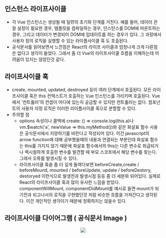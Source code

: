 ## 인스턴스 라이프사이클
- 각 Vue 인스턴스는 생성될 때 일련의 초기화 단계를 거친다. 예를 들어, 데이터 관찰 설정이 필요한 경우, 템플릿을 컴파일하는 경우, 인스턴스를 DOM에 마운트하는 경우, 그리고 데이터가 변경되어 DOM에 업데이트를 하는 경우가 있다. 그 과정에서 사용자 정의 로직을 실행할 수 있는 라이플사이클 훅 도 호출된다. 
- 공식문서를 읽어보면서 느낀점은 React의 라이프 사이클과 엄청나게 크게 다른점은 없다고 생각이 들었다. 그래서 좀 더 Vue의 라이프사이클 흐름을 이해하는데 어려움이 있지는 않았던것 같다.

## 라이프사이클 훅
- create, mounted, updated, destroyed 등이 여러 단계에서 호출된다. 모든 라이프사이클 훅은 this 컨텍스트가 호출하는 Vue 인스턴스를 가리키며 호출된다. Vue 에서 '컨트롤러'의 컨셉이 어디에 있는지 궁금할 수 있지만 컨트롤러는 없다. 컴포넌트의 사용자 지정 로직은 이러한 라이플사이클 훅으로 분할할 수 있다.
- 주의할 점
  - options 속성이나 콜백에 create: () => console.log(this.a)나 vm.$watch('a', newValue => this.myMethod())와 같은 화살표 함수 사용은 공식문서에서 지양하기를 바란다고 작성되어 있다. 이건 javascript의 arrow function에 대해 공부했을때의 내용과 연결되는 부분인데 화살표 함수는 this를 가지지 않기 때문에 화살표 함수에서의 this는 다른 변수로 취급되거나 렉시컬하게 호출한 변수를 발견할 때 부모 스코프에서 해당 변수를 찾는다. 그래서 오류를 발생시킬 수 있다.
  - 라이프사이클 훅을 좀 더 깊게 들여다보면 beforeCreate,create / beforeMound, mounted / beforeUpdate, update / beforeDestory, destoryed 이런식으로 발생전과 발생시점 등등 좀 더 세분화 되어있다. 실제로 React의 라이프사이클 훅과 많이 유사한 느낌을 받았다. componentWillMount, componentDidMount를 예시로 들면 mount가 되기전과 되고나서의 로직을 구현했던것 처럼 비슷한 흐름을 가져간다고 생각된다. 이건 개인적인 생각이기 때문에 정확하지는 않을수 있다.

## 라이프사이클 다이어그램 ( 공식문서 Image )
<p align="center">
  <img src="https://kr.vuejs.org/images/lifecycle.png" />
</p>
